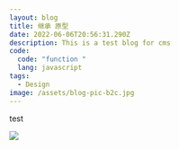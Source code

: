 ```yaml
---
layout: blog
title: 继承 原型
date: 2022-06-06T20:56:31.290Z
description: This is a test blog for cms
code:
  code: "function "
  lang: javascript
tags:
  - Design
image: /assets/blog-pic-b2c.jpg
---
```

test

![](/assets/blog-pic-b2c.jpg)